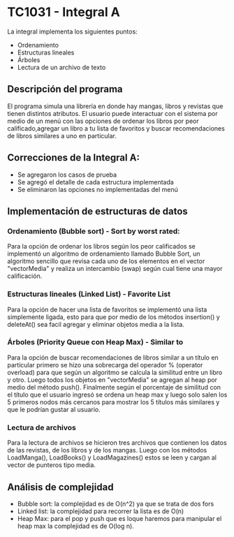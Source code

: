 # TC1031 - Integral A

La integral implementa los siguientes puntos:

 - Ordenamiento
 - Estructuras lineales
 - Árboles
 - Lectura de un archivo de texto

## Descripción del programa

El programa simula una librería en donde hay mangas, libros y revistas que tienen distintos atributos. El usuario puede interactuar con el sistema por medio de un menú con las opciones de ordenar los libros por peor calificado,agregar un libro a tu lista de favoritos y buscar recomendaciones de libros similares a uno en particular.  

## Correcciones de la Integral A:
 - Se agregaron los casos de prueba
 - Se agregó el detalle de cada estructura implementada
 - Se eliminaron las opciones no implementadas del menú
## Implementación de estructuras de datos

### Ordenamiento (Bubble sort) - Sort by worst rated:

Para la opción de ordenar los libros según los peor calificados se implementó un algoritmo de ordenamiento llamado Bubble Sort, un algoritmo sencillo que revisa cada uno de los elementos en el vector "vectorMedia" y realiza un intercambio (swap) según cual tiene una mayor calificación. 

### Estructuras lineales (Linked List) - Favorite List

Para la opción de hacer una lista de favoritos se implementó una lista simplemente ligada, esto para que por medio de los métodos insertion() y deleteAt() sea facil agregar y eliminar objetos media a la lista. 

### Árboles (Priority Queue con Heap Max) - Similar to

Para la opción de buscar recomendaciones de libros similar a un título en partícular primero se hizo una sobrecarga del operador % (operator overload) para que según un algoritmo se calcula la similitud entre un libro y otro. Luego todos los objetos en "vectorMedia" se agregan al heap por medio del método push(). Finalmente según el porcentaje de similitud con el título que el usuario ingresó se ordena un heap max y luego solo salen los 5 primeros nodos más cercanos para mostrar los 5 títulos más similares y que le podrían gustar al usuario. 

### Lectura de archivos 

Para la lectura de archivos se hicieron tres archivos que contienen los datos de las revistas, de los libros y de los mangas. Luego con los métodos LoadManga(), LoadBooks() y LoadMagazines() estos se leen y cargan al vector de punteros tipo media. 

## Análisis de complejidad
 - Bubble sort: la complejidad es de O(n^2) ya que se trata de dos fors
 - Linked list: la complejidad para recorrer la lista es de O(n)
 - Heap Max: para el pop y push que es loque haremos para manipular el heap max la complejidad es de O(log n).
  